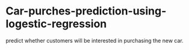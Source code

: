 # Car-purches-prediction-using-logestic-regression
predict whether customers will be interested in purchasing the new car.
